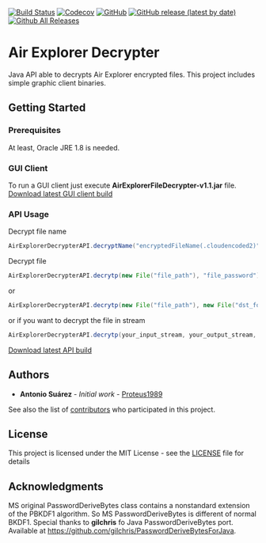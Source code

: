 [![Build Status](https://travis-ci.org/Proteus1989/Air-Explorer-Decrypter.svg?branch=master)](https://travis-ci.com/Proteus1989/Air-Explorer-Decrypter)
[![Codecov](https://img.shields.io/codecov/c/github/Proteus1989/Air-Explorer-Decrypter)](https://codecov.io/gh/Proteus1989/Air-Explorer-Decrypter)
[![GitHub](https://img.shields.io/github/license/Proteus1989/Air-Explorer-Decrypter)](https://github.com/Proteus1989/Air-Explorer-Decrypter/blob/master/LICENSE)
[![GitHub release (latest by date)](https://img.shields.io/github/v/release/Proteus1989/Air-Explorer-Decrypter)](https://github.com/Proteus1989/Air-Explorer-Decrypter/releases/latest)
[![Github All Releases](https://img.shields.io/github/downloads/Proteus1989/Air-Explorer-Decrypter/total)](https://github.com/Proteus1989/Air-Explorer-Decrypter/releases)

# Air Explorer Decrypter
Java API able to decrypts Air Explorer encrypted files. This project includes simple graphic client binaries.


## Getting Started

### Prerequisites

At least, Oracle JRE 1.8 is needed.

### GUI Client
To run a GUI client just execute **AirExplorerFileDecrypter-v1.1.jar** file.
[Download latest GUI client build](https://github.com/Proteus1989/Air-Explorer-Decrypter/releases/latest)
### API Usage

Decrypt file name
```java
AirExplorerDecrypterAPI.decryptName("encryptedFileName(.cloudencoded2)", "file_password")
```

Decrypt file
```java
AirExplorerDecrypterAPI.decrytp(new File("file_path"), "file_password")
```
or 
```java
AirExplorerDecrypterAPI.decrytp(new File("file_path"), new File("dst_folder"), "file_password")
```
or if you want to decrypt the file in stream
```java
AirExplorerDecrypterAPI.decrytp(your_input_stream, your_output_stream, "file_password")
```
[Download latest API build](https://github.com/Proteus1989/Air-Explorer-Decrypter/releases/latest)

## Authors

* **Antonio Suárez** - *Initial work* - [Proteus1989](https://github.com/Proteus1989)

See also the list of [contributors](https://github.com/Proteus1989/Air-Explorer-Decrypter/contributors) who participated in this project.

## License

This project is licensed under the MIT License - see the [LICENSE](LICENSE) file for details

## Acknowledgments

MS original PasswordDeriveBytes class contains a nonstandard extension of the PBKDF1 algorithm. So MS PasswordDeriveBytes is different of normal BKDF1.
Special thanks to **gilchris** fo Java PasswordDeriveBytes port. Available at https://github.com/gilchris/PasswordDeriveBytesForJava.
